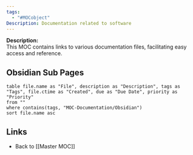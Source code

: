 ```yaml
---
tags:
  - "#MOCobject"
Description: Documentation related to software
---
```

**Description:**  
This MOC contains links to various documentation files, facilitating easy access and reference.

## Obsidian Sub Pages
```dataview
table file.name as "File", description as "Description", tags as "Tags", file.ctime as "Created", due as "Due Date", priority as "Priority"
from ""
where contains(tags, "MOC-Documentation/Obsidian")
sort file.name asc

   ```


## Links
- Back to [[Master MOC]]